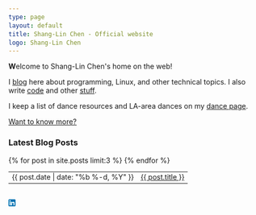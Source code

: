 ```yaml
---
type: page
layout: default
title: Shang-Lin Chen - Official website
logo: Shang-Lin Chen
---
```


**W**elcome to Shang-Lin Chen's home on the web! 

I [blog]({{site.baseurl}}/blog/) here about programming, Linux, and other technical topics. I also write [code]({{site.baseurl}}/projects/) and other [stuff]({{site.baseurl}}/writing/).
 
I keep a list of dance resources and LA-area dances on my [dance page]({{site.baseurl}}).

[Want to know more?]({{site.baseurl}}/about/)

<h3>Latest Blog Posts</h3>
<!-- <ul class="post-list"> -->
<table>
{% for post in site.posts limit:3 %}
<!-- <li><span class="post-meta">{{ post.date | date: "%b %-d, %Y" }}</span>&nbsp;
<a class="post-link" href="{{ post.url | prepend: site.baseurl }}">{{ post.title }}</a>&nbsp;</li> -->
<tr><td>{{ post.date | date: "%b %-d, %Y" }}</td><td><a class="post-link" href="{{ post.url | prepend: site.baseurl }}">{{ post.title }}</a></td></tr>
{% endfor %}
<!-- </ul> -->
</table>
<br>
<div>
<a href="https://www.linkedin.com/in/shanglinchen"><img src="images/In-2C-14px.png"></a>
</div>
